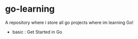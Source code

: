 # go-learning

A repository where i store all go projects where im learning Go!

- basic : Get Started in Go
